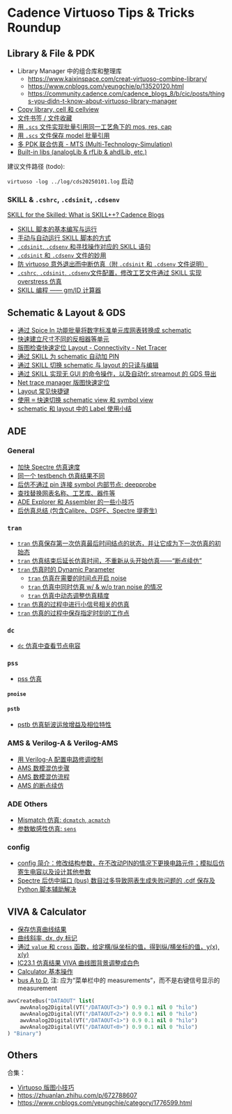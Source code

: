 # Cadence Virtuoso Tips & Tricks Roundup

## Library & File & PDK

- Library Manager 中的组合库和整理库
  - https://www.kaixinspace.com/creat-virtuoso-combine-library/
  - https://www.cnblogs.com/yeungchie/p/13520120.html
  - https://community.cadence.com/cadence_blogs_8/b/cic/posts/things-you-didn-t-know-about-virtuoso-library-manager
- [Copy library, cell 和 cellview](https://www.kaixinspace.com/virtuoso-copy/)
- [文件书签 / 文件收藏](https://www.xiaohongshu.com/user/profile/60bce751000000000101e227)
- [用 `.scs` 文件实现批量引用同一工艺角下的 mos, res, cap](https://zhuanlan.zhihu.com/p/588659964)
- [用 `.scs` 文件保存 model 批量引用](https://blog.csdn.net/qq_33599939/article/details/122505894#11scsmodel_19)
- [多 PDK 联合仿真 - MTS (Multi-Technology-Simulation)](https://zhuanlan.zhihu.com/p/1927021838178975825)
- [Built-in libs (analogLib & rfLib & ahdlLib, etc.)](built-in-libs.md)

建议文件路径 (todo):

`virtuoso -log ../log/cds20250101.log` 启动

### SKILL &  `.cshrc`, `.cdsinit`, `.cdsenv`

[SKILL for the Skilled: What is SKILL++? Cadence Blogs](https://community.cadence.com/cadence_blogs_8/b/cic/posts/skill-for-the-skilled-what-is-skill)

- [SKILL 脚本的基本编写与运行](https://www.zhihu.com/question/55715745/answer/3395432392)
- [手动与自动运行 SKILL 脚本的方式](https://www.xiaohongshu.com/user/profile/6345788e000000001802b944)
- [`.cdsinit`, `.cdsenv` 和寻找操作对应的 SKILL 语句](https://zhuanlan.zhihu.com/p/37215838)
- [`.cdsinit` 和 `.cdsenv` 文件的妙用](https://zhuanlan.zhihu.com/p/334782042)
- [防 virtuoso 意外退出而中断仿真（附 `.cdsinit` 和 `.cdsenv` 文件说明）](https://zhuanlan.zhihu.com/p/557858923)
- [ `.cshrc`, `.cdsinit`, `.cdsenv`文件配置，修改工艺文件通过 SKILL 实现 overstress 仿真](https://zhuanlan.zhihu.com/p/703004089)
- [SKILL 编程 —— gm/ID 计算器](https://zhuanlan.zhihu.com/p/665033979)

## Schematic & Layout & GDS

- [通过 Spice In 功能批量将数字标准单元库网表转换成 schematic](https://zhuanlan.zhihu.com/p/678951019)
- [快速建立尺寸不同的反相器等单元](https://blog.csdn.net/qq_40007892/article/details/119246219)
- [版图检查快速定位 Layout - Connectivity - Net Tracer](https://zhuanlan.zhihu.com/p/13366999517)
- [通过 SKILL 为 schematic 自动加 PIN](https://mp.weixin.qq.com/s/qxZB4m2CG69nmannkSiT5w)
- [通过 SKILL 切换 schematic 与 layout 的只读与编辑](https://www.xiaohongshu.com/user/profile/6345788e000000001802b944)
- [通过 SKILL 实现无 GUI 的命令操作，以及自动化 streamout 的 GDS 导出](https://zhuanlan.zhihu.com/p/6010155066)
- [Net trace manager 版图快速定位](https://zhuanlan.zhihu.com/p/13366999517)
- [Layout 常见快捷键](https://zhuanlan.zhihu.com/p/28770741048)
- [使用 <kbd>=</kbd> 快速切换 schematic view 和 symbol view](https://zhuanlan.zhihu.com/p/493405291)
- [schematic 和 layout 中的 Label 使用小结](https://zhuanlan.zhihu.com/p/457895007)

## ADE

### General

- [加快 Spectre 仿真速度](https://zhuanlan.zhihu.com/p/677379106)
- [同一个 testbench 仿真结果不同](https://zhuanlan.zhihu.com/p/14460437849)
- [后仿不通过 pin 连接 symbol 内部节点: deepprobe](https://www.xiaohongshu.com/user/profile/60bce751000000000101e227)
- [查找替换网表名称、工艺库、器件等](https://blog.csdn.net/qq_33599939/article/details/122505894#16_171)
- [ADE Explorer 和 Assembler 的一些小技巧](https://zhuanlan.zhihu.com/p/372495688)
- [后仿真总结 (包含Calibre、DSPF、Spectre 提寄生)](https://zhuanlan.zhihu.com/p/6580714389)

### `tran`

- [`tran` 仿真保存第一次仿真最后时间结点的状态，并让它成为下一次仿真的初始态](https://zhuanlan.zhihu.com/p/24416542)
- [`tran` 仿真结束后延长仿真时间，不重新从头开始仿真——“断点续仿”](https://zhuanlan.zhihu.com/p/142714596)
- [`tran` 仿真时的 Dynamic Parameter](https://zhuanlan.zhihu.com/p/392505085)
  - [`tran` 仿真在需要的时间点开启 noise](https://zhuanlan.zhihu.com/p/9915953761)
  - [`tran` 仿真中同时仿真 w/ & w/o tran noise 的情况](isnoisy.md)
  - [`tran` 仿真中动态调整仿真精度](https://community.cadence.com/cadence_blogs_8/b/cic/posts/dynamically-changing-spectre-x-solver-settings)
- [`tran` 仿真的过程中进行小信号相关的仿真](https://zhuanlan.zhihu.com/p/344932538)
- [`tran` 仿真的过程中保存指定时刻的工作点](https://zhuanlan.zhihu.com/p/26505281718)


### `dc`

- [`dc` 仿真中查看节点电容](https://zhuanlan.zhihu.com/p/1895118676316909837)

### `pss`

- [pss 仿真](https://zhuanlan.zhihu.com/p/16816066025)

#### `pnoise`


#### `pstb`

- [pstb 仿真斩波运放增益及相位特性](https://zhuanlan.zhihu.com/p/683249779)

### AMS & Verilog-A & Verilog-AMS

- [用 Verilog-A 配置电路修调控制](https://zhuanlan.zhihu.com/p/460423786)
- [AMS 数模混仿步骤](https://zhuanlan.zhihu.com/p/683070031)
- [AMS 数模混仿流程](https://zhuanlan.zhihu.com/p/8280687951)
- [AMS 的断点续仿](https://zhuanlan.zhihu.com/p/1946303598406399756)

### ADE Others

- [Mismatch 仿真: `dcmatch`, `acmatch`](https://www.xiaohongshu.com/user/profile/60bce751000000000101e227)
- [参数敏感性仿真: `sens`](https://www.xiaohongshu.com/user/profile/60bce751000000000101e227)

### config

- [config 简介：修改结构参数，在不改动PIN的情况下更换电路元件；模拟后仿寄生电容以及设计其他参数](https://zhuanlan.zhihu.com/p/614286236)
- [Spectre 后仿中端口 (bus) 数目过多导致网表生成失败问题的 .cdf 保存及 Python 脚本辅助解决](https://zhuanlan.zhihu.com/p/9576555642)



## VIVA & Calculator

- [保存仿真曲线结果](https://zhuanlan.zhihu.com/p/662309243)
- [曲线斜率, dx, dy 标记](https://blog.csdn.net/qq_33599939/article/details/122505894#4_38)
- [通过 `value` 和 `cross` 函数，给定横/纵坐标的值，得到纵/横坐标的值，y(x), x(y)](https://zhuanlan.zhihu.com/p/10093779489)
- [IC23.1 仿真结果 VIVA 曲线图背景调整成白色](https://zhuanlan.zhihu.com/p/8242343475)
- [Calculator 基本操作](https://zhuanlan.zhihu.com/p/461911657)
- [bus A to D](https://zhuanlan.zhihu.com/p/607779887), 注: 应为“菜单栏中的 measurements”，而不是右键信号显示的 measurement

```lisp
awvCreateBus("DATAOUT" list(
    awvAnalog2Digital(VT("/DATAOUT<3>") 0.9 0.1 nil 0 "hilo") 
    awvAnalog2Digital(VT("/DATAOUT<2>") 0.9 0.1 nil 0 "hilo") 
    awvAnalog2Digital(VT("/DATAOUT<1>") 0.9 0.1 nil 0 "hilo") 
    awvAnalog2Digital(VT("/DATAOUT<0>") 0.9 0.1 nil 0 "hilo")
) "Binary")
```

## Others

合集：

- [Virtuoso 版图小技巧](https://www.kaixinspace.com/virtuoso-tips/)
- https://zhuanlan.zhihu.com/p/672788607
- https://www.cnblogs.com/yeungchie/category/1776599.html
